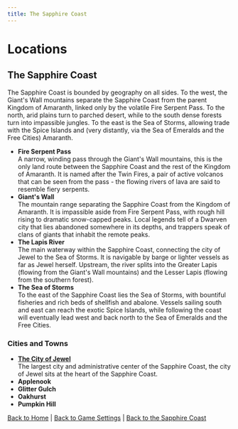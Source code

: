 ```yaml
---
title: The Sapphire Coast
---
```


# Locations

## The Sapphire Coast

The Sapphire Coast is bounded by geography on all sides. To the west, the Giant's Wall mountains separate the Sapphire Coast from the parent Kingdom of Amaranth, linked only by the volatile Fire Serpent Pass. To the north, arid plains turn to parched desert, while to the south dense forests turn into impassible jungles. To the east is the Sea of Storms, allowing trade with the Spice Islands and (very distantly, via the Sea of Emeralds and the Free Cities) Amaranth.

- **Fire Serpent Pass**<br>
  A narrow, winding pass through the Giant's Wall mountains, this is the only land route between the Sapphire Coast and the rest of the Kingdom of Amaranth. It is named after the Twin Fires, a pair of active volcanos that can be seen from the pass - the flowing rivers of lava are said to resemble fiery serpents.
- **Giant's Wall**<br>
  The mountain range separating the Sapphire Coast from the Kingdom of Amaranth. It is impassible aside from Fire Serpent Pass, with rough hill rising to dramatic snow-capped peaks. Local legends tell of a Dwarven city that lies abandoned somewhere in its depths, and trappers speak of clans of giants that inhabit the remote peaks.
- **The Lapis River**<br>
  The main waterway within the Sapphire Coast, connecting the city of Jewel to the Sea of Storms. It is navigable by barge or lighter vessels as far as Jewel herself. Upstream, the river splits into the Greater Lapis (flowing from the Giant's Wall mountains) and the Lesser Lapis (flowing from the southern forest).
- **The Sea of Storms**<br>
  To the east of the Sapphire Coast lies the Sea of Storms, with bountiful fisheries and rich beds of shellfish and abalone. Vessels sailing south and east can reach the exotic Spice Islands, while following the coast will eventually lead west and back north to the Sea of Emeralds and the Free Cities.

### Cities and Towns

- **[The City of Jewel]({{site.baseurl}}/settings/sapphire-coast/locations/city-of-jewel)**<br>
  The largest city and administrative center of the Sapphire Coast, the city of Jewel sits at the heart of the Sapphire Coast.
- **Applenook**
- **Glitter Gulch**
- **Oakhurst**
- **Pumpkin Hill**

[Back to Home]({{site.baseurl}}/)
|
[Back to Game Settings]({{site.baseurl}}/settings)
|
[Back to the Sapphire Coast]({{site.baseurl}}/settings/sapphire-coast)
